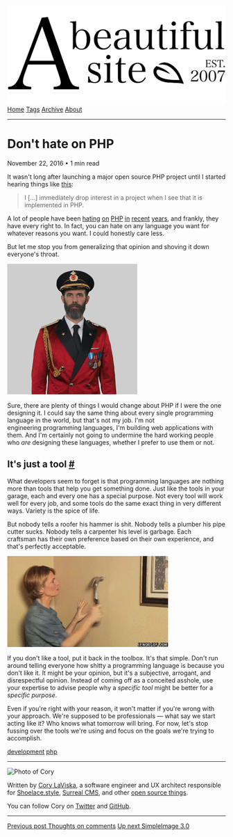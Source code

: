 <a href="../../index.html" class="header-link"><img src="../../images/logos/wordmark.svg" alt="A Beautiful Site" class="wordmark" /></a> <a href="../../index.html" class="nav-item">Home</a> <a href="../../tags/index.html" class="nav-item">Tags</a> <a href="../index.html" class="nav-item">Archive</a> <a href="../../about/index.html" class="nav-item">About</a>

------------------------------------------------------------------------

Don't hate on PHP
=================

November 22, 2016 • 1 min read

It wasn't long after launching a major open source PHP project until I started hearing things like [this](https://news.ycombinator.com/item?id=12183268):

> I \[...\] immediately drop interest in a project when I see that it is implemented in PHP.

A lot of people have been [hating](https://www.reddit.com/r/programming/comments/2c9i9v/why_does_php_suck/) [on](https://adambard.com/blog/you-write-php-because-you-dont-know-better/) [PHP](https://eev.ee/blog/2012/04/09/php-a-fractal-of-bad-design/) [in](https://evertpot.com/PHP-Sucks/) [recent](https://whydoesitsuck.com/why-does-php-suck/) [years](https://wiki.theory.org/YourLanguageSucks#PHP_sucks_because), and frankly, they have every right to. In fact, you can hate on any language you want for whatever reasons you want. I could honestly care less.

But let me stop you from generalizing that opinion and shoving it down everyone's throat.

![The captain shakes his head "no" and goes "shh"](../../images/captain-ssh.gif)

Sure, there are plenty of things I would change about PHP if I were the one designing it. I could say the same thing about every single programming language in the world, but that's not my job. I'm not engineering programming languages, I'm building web applications with them. And I'm certainly not going to undermine the hard working people who *are* designing these languages, whether I prefer to use them or not.

It's just a tool <a href="#it&#39;s-just-a-tool" class="direct-link">#</a>
--------------------------------------------------------------------------

What developers seem to forget is that programming languages are nothing more than tools that help you get something done. Just like the tools in your garage, each and every one has a special purpose. Not every tool will work well for every job, and some tools do the same exact thing in very different ways. Variety is the spice of life.

But nobody tells a roofer his hammer is shit. Nobody tells a plumber his pipe cutter sucks. Nobody tells a carpenter his level is garbage. Each craftsman has their own preference based on their own experience, and that's perfectly acceptable.

![A lady hits the wall with a hammer and acts surprised when a hole appears](../../images/hammer-oh.gif)

If you don't like a tool, put it back in the toolbox. It's that simple. Don't run around telling everyone how shitty a programming language is because you don't like it. It might be your opinion, but it's a subjective, arrogant, and disrespectful opinion. Instead of coming off as a conceited asshole, use your expertise to advise people why a *specific tool* might be better for a *specific purpose*.

Even if you're right with your reason, it won't matter if you're wrong with your approach. We're supposed to be professionals — what say we start acting like it? Who knows what tomorrow will bring. For now, let's stop fussing over the tools we're using and focus on the goals we're trying to accomplish.

<a href="../../tags/development/index.html" class="post-tag">development</a> <a href="../../tags/php/index.html" class="post-tag">php</a>

------------------------------------------------------------------------

<img src="http://0.gravatar.com/avatar/bf1b3b95fd5b096a3592247c29667b33?s=512" alt="Photo of Cory" class="avatar avatar-small" />

Written by [Cory LaViska](../../index-4.html), a software engineer and UX architect responsible for [Shoelace.style](https://shoelace.style/), [Surreal CMS](https://www.surrealcms.com/), and other [open source things](https://github.com/claviska).

You can follow Cory on [Twitter](https://twitter.com/bgooonz) and [GitHub](https://github.com/claviska).

------------------------------------------------------------------------

<a href="../thoughts-on-comments/index.html" class="post-nav-previous"><span class="small">Previous post</span> Thoughts on comments</a> <a href="../simpleimage-3/index.html" class="post-nav-next"><span class="small">Up next</span> SimpleImage 3.0</a>
